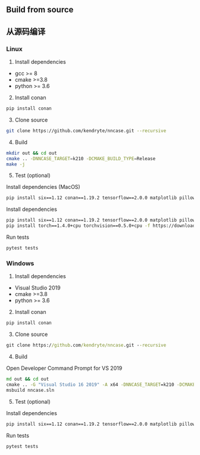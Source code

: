 ## Build from source
## 从源码编译

### Linux
1. Install dependencies
- gcc >= 8
- cmake >=3.8
- python >= 3.6

2. Install conan
```bash
pip install conan
```
3. Clone source
```bash
git clone https://github.com/kendryte/nncase.git --recursive
```
4. Build
```bash
mkdir out && cd out
cmake .. -DNNCASE_TARGET=k210 -DCMAKE_BUILD_TYPE=Release
make -j
```
5. Test (optional)

Install dependencies (MacOS)
```bash
pip install six==1.12 conan==1.19.2 tensorflow==2.0.0 matplotlib pillow pytest onnxruntime torch torchvision
```

Install dependencies
```bash
pip install six==1.12 conan==1.19.2 tensorflow==2.0.0 matplotlib pillow pytest onnxruntime
pip install torch==1.4.0+cpu torchvision==0.5.0+cpu -f https://download.pytorch.org/whl/torch_stable.html
```
Run tests
```bash
pytest tests
```

### Windows
1. Install dependencies
- Visual Studio 2019
- cmake >=3.8
- python >= 3.6

2. Install conan
```cmd
pip install conan
```
3. Clone source
```cmd
git clone https://github.com/kendryte/nncase.git --recursive
```
4. Build

Open Developer Command Prompt for VS 2019

```cmd
md out && cd out
cmake .. -G "Visual Studio 16 2019" -A x64 -DNNCASE_TARGET=k210 -DCMAKE_BUILD_TYPE=Release
msbuild nncase.sln
```
5. Test (optional)

Install dependencies
```cmd
pip install six==1.12 conan==1.19.2 tensorflow==2.0.0 matplotlib pillow pytest
```
Run tests
```cmd
pytest tests
```